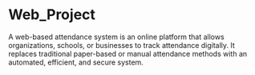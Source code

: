 # Web_Project
A web-based attendance system is an online platform that allows organizations, schools, or businesses to track attendance digitally. It replaces traditional paper-based or manual attendance methods with an automated, efficient, and secure system.
